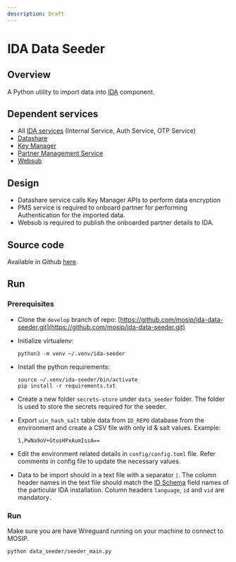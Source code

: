 ```yaml
---
description: Draft
---
```


# IDA Data Seeder

## Overview

A Python utility to import data into [IDA](https://docs.mosip.io/1.2.0/id-authentication) component.

## Dependent services

* All [IDA services](https://docs.mosip.io/1.2.0/modules/id-authentication-services) (Internal Service, Auth Service, OTP Service)
* [Datashare](https://docs.mosip.io/1.2.0/modules/datashare)
* [Key Manager](https://docs.mosip.io/1.2.0/modules/keymanager)&#x20;
* [Partner Management Service](https://docs.mosip.io/1.2.0/modules/partner-management-services#partner-management-service)&#x20;
* [Websub](https://docs.mosip.io/1.2.0/modules/websub) &#x20;

## Design

* Datashare service calls Key Manager APIs to perform data encryption
* PMS service is required to onboard partner for performing Authentication for the imported data.
* Websub is required to publish the onboarded partner details to IDA.

## Source code

Available in Github [here](https://github.com/mosip/ida-data-seeder.git).

## Run

### Prerequisites

* Clone the `develop` branch of repo: [https://github.com/mosip/ida-data-seeder.git](https://github.com/mosip/ida-data-seeder.git)
*   Initialize virtualenv:

    ```
    python3 -m venv ~/.venv/ida-seeder
    ```
*   Install the python requirements:

    ```
    source ~/.venv/ida-seeder/bin/activate
    pip install -r requirements.txt
    ```
* Create a new folder `secrets-store` under `data_seeder` folder. The folder is used to store the secrets required for the seeder.&#x20;
*   Export `uin_hash_salt` table data from `ID_REPO` database from the environment and create a CSV file with only id & salt values. Example:

    ```
    1,PwNa9oV+GtusHPxAumIssA== 
    ```
* Edit the environment related details in `config/config.toml` file. Refer comments in config file to update the necessary values.
* Data to be import should in a text file with a separator `|`.  The column header names in the text file should match  the  [ID Schema](https://docs.mosip.io/1.2.0/id-lifecycle-management/id-schema) field names of the particular IDA installation.  Column headers `language`, `id` and `vid` are mandatory`.`

### Run

Make sure you are have Wireguard running on your  machine to connect to MOSIP.

```
python data_seeder/seeder_main.py
```

